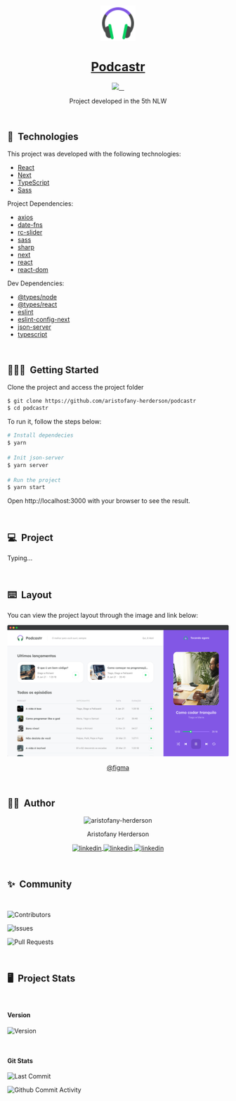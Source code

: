 <p id="title" align="center">
  <a href="#title">
    <img width="80" height="80" src="./public/favicon.png" height="128">
    <h1 align="center">Podcastr</h1>
  </a>
</p>

<p align="center">
  <a aria-label="Made By Aristofany" href="https://github.com/aristofany-herderson/">
    <img src="https://img.shields.io/badge/MADE%20BY%20Aristofany-000000.svg?style=for-the-badge&labelColor=000&logo=starship&logoColor=fff&logoWidth=20">
  </a>
  <a aria-label="Project version" href="https://github.com/aristofany-herderson/podcastr/blob/main/package.json">
    <img alt="" src="https://img.shields.io/github/package-json/v/aristofany-herderson/podcastr?color=000&style=for-the-badge&labelColor=000000">
  </a>
  <a aria-label="License" href="https://github.com/aristofany-herderson/podcastr/blob/main/license.md">
    <img alt="" src="https://img.shields.io/github/license/aristofany-herderson/podcastr?color=000&style=for-the-badge&labelColor=000000">
  </a>
  <a aria-label="Enjoy My Repos" href="https://github.com/aristofany-herderson?tab=repositories">
    <img alt="" src="https://img.shields.io/badge/Enjoy%20My%20Projects-000000.svg?style=for-the-badge&color=000&logo=github&labelColor=000000&logoColor=fff&logoWidth=20">
  </a>
</p>

<p align="center">Project developed in the 5th NLW</p>

<br>

## 🧪&nbsp; Technologies

This project was developed with the following technologies:

- [React](https://reactjs.org)
- [Next](https://nextjs.org/)
- [TypeScript](https://www.typescriptlang.org/)
- [Sass](https://sass-lang.com/)

Project Dependencies:

- [axios](https://www.npmjs.com/package/axios)
- [date-fns](https://www.npmjs.com/package/date-fns)
- [rc-slider](https://www.npmjs.com/package/rc-slider)
- [sass](https://www.npmjs.com/package/sass)
- [sharp](https://www.npmjs.com/package/sharp)
- [next](https://www.npmjs.com/package/next)
- [react](https://www.npmjs.com/package/react)
- [react-dom](https://www.npmjs.com/package/react-dom)

Dev Dependencies:

- [@types/node](https://www.npmjs.com/package/@types/node)
- [@types/react](https://www.npmjs.com/package/@types/node)
- [eslint](https://www.npmjs.com/package/eslint)
- [eslint-config-next](https://www.npmjs.com/package/eslint-config-next)
- [json-server](https://www.npmjs.com/package/json-server)
- [typescript](https://www.npmjs.com/package/typescript)

<br>

## 🧑🏻‍💻&nbsp; Getting Started

Clone the project and access the project folder

```bash
$ git clone https://github.com/aristofany-herderson/podcastr
$ cd podcastr
```

To run it, follow the steps below:

```bash
# Install dependecies
$ yarn

# Init json-server
$ yarn server

# Run the project
$ yarn start
```

Open http://localhost:3000 with your browser to see the result.

<br>

## 💻&nbsp; Project

Typing...

<br>

## ⌨️&nbsp; Layout

You can view the project layout through the image and link below:

<p align="center">
  <a href="https://www.figma.com/file/UwFEntsHpHYJlHNQAQr4gA/Podcastr/duplicate/">
    <img src="./.github/podcastr.png" width="600" alt="Project layout">
    <p align="center">@figma</p>
  </a>
</p>

<br>

## 🧑🏻&nbsp; Author

<p align="center">
    <img width="20%" src="https://github.com/aristofany-herderson.png" alt="aristofany-herderson">
  <p align="center">
    Aristofany Herderson
  </p >
  <p align="center">
    <a  href="https://www.linkedin.com/in/aristofany-herderson/" target="_blank">
    <img align="center" src="https://img.shields.io/badge/LINKEDIN-000000.svg?style=for-the-badge&labelColor=0a66c2&logo=linkedin&logoColor=fff&logoWidth=20" alt="linkedin"/>
  </a>
  <a href="https://twitter.com/aristofanyherde" target="_blank">
    <img align="center" src="https://img.shields.io/badge/TWITTER-000000.svg?style=for-the-badge&labelColor=1d9bf0&logo=twitter&logoColor=fff&logoWidth=20" alt="linkedin"/>
  </a>
  <a href="https://www.instagram.com/aristofany-herderson/" target="_blank">
    <img align="center" src="https://img.shields.io/badge/INSTAGRAM-000000.svg?style=for-the-badge&labelColor=dd326f&logo=instagram&logoColor=fff&logoWidth=20" alt="linkedin"/>
  </a>
  </p>
</p>

<br>

## ✨&nbsp; Community

<br>

![Contributors](https://img.shields.io/github/contributors/aristofany-herderson/podcastr?style=for-the-badge&labelColor=000&color=000&logo=super-user&logoColor=fff&logoWidth=20)

![Issues](https://img.shields.io/github/issues/aristofany-herderson/podcastr?style=for-the-badge&labelColor=000&color=000&logo=target&logoColor=fff&logoWidth=20)

![Pull Requests](https://img.shields.io/github/issues-pr/aristofany-herderson/podcastr?style=for-the-badge&labelColor=000&color=000&logo=gitbook&logoColor=fff&logoWidth=20)

<br>

## 🖥️&nbsp; Project Stats

<br>

#### Version

![Version](https://img.shields.io/github/package-json/v/aristofany-herderson/podcastr?style=for-the-badge&labelColor=000&color=000&logo=github&logoColor=fff&logoWidth=20)

<br>

#### Git Stats

![Last Commit](https://img.shields.io/github/last-commit/aristofany-herderson/podcastr?style=for-the-badge&labelColor=000&color=000&logo=git&logoColor=fff&logoWidth=20)

![Github Commit Activity](https://img.shields.io/github/commit-activity/y/aristofany-herderson/podcastr?style=for-the-badge&labelColor=000&color=000&logo=git&logoColor=fff&logoWidth=20)
